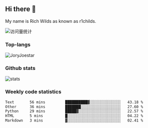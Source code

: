 ## Hi there 👋

My name is Rich Wilds as known as r1childs.

<img src="https://komarev.com/ghpvc/?username=JoryJoestar&label=Views&color=0e75b6&style=flat" alt="访问量统计" />

### Top-langs

<p><img src="https://github-readme-stats.vercel.app/api/top-langs?username=JoryJoestar&show_icons=true&locale=en&layout=compact&size_weight=0&count_weight=1" alt="JoryJoestar" /></p>   

### Github stats

<picture>
  <source
    srcset="https://github-readme-stats-au6v.vercel.app/api?username=JoryJoestar&count_private=true&show_icons=true"
    media="(prefers-color-scheme: dark)"
  />
  <source
    srcset="https://github-readme-stats-au6v.vercel.app/api?username=JoryJoestar&count_private=true&show_icons=true"
    media="(prefers-color-scheme: light), (prefers-color-scheme: no-preference)"
  />
  <img src="https://github-readme-stats-au6v.vercel.app/api?username=JoryJoestar&count_private=true&show_icons=true&hide_rank=true" alt="stats"/>
</picture>

###  Weekly code statistics

<!--START_SECTION:waka-->

```txt
Text       56 mins         ██████████▓░░░░░░░░░░░░░░   43.18 %
Other      36 mins         ███████░░░░░░░░░░░░░░░░░░   27.60 %
Python     29 mins         █████▓░░░░░░░░░░░░░░░░░░░   22.57 %
HTML       5 mins          █░░░░░░░░░░░░░░░░░░░░░░░░   04.22 %
Markdown   3 mins          ▓░░░░░░░░░░░░░░░░░░░░░░░░   02.41 %
```

<!--END_SECTION:waka-->
